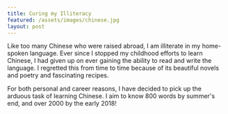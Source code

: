 ```yaml
---
title: Curing my Illiteracy 
featured: /assets/images/chinese.jpg
layout: post
---
```


<p>Like too many Chinese who were raised abroad, I am illiterate in my home-spoken language. Ever since I stopped my childhood efforts to learn Chinese, I had given up on ever gaining the ability to read and write the language. I regretted this from time to time because of its beautiful novels and poetry and fascinating recipes.</p>
<p>For both personal and career reasons, I have decided to pick up the arduous task of learning Chinese. I aim to know 800 words by summer's end, and over 2000 by the early 2018! 
</p>

